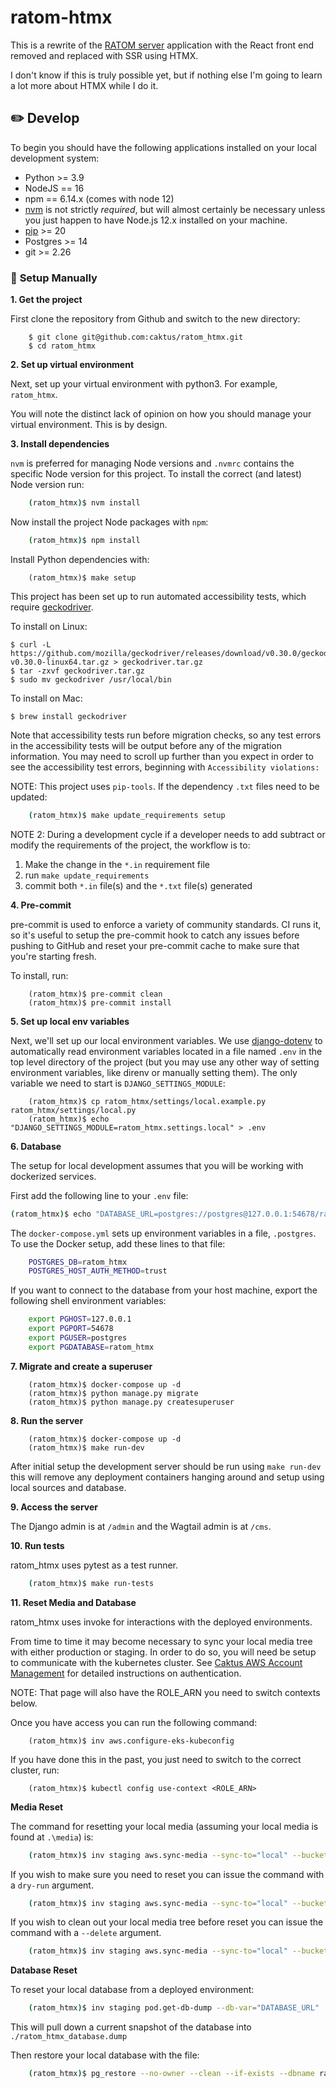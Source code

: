 # ratom-htmx

This is a rewrite of the [RATOM server](https://github.com/StateArchivesOfNorthCarolina/ratom-server) application with the React front end removed and replaced with SSR using HTMX.

I don't know if this is truly possible yet, but if nothing else I'm going to learn a lot more about HTMX while I do it.

## ✏️ **Develop**
To begin you should have the following applications installed on your local development system:

- Python >= 3.9
- NodeJS == 16
- npm == 6.14.x (comes with node 12)
- [nvm](https://github.com/nvm-sh/nvm/blob/master/README.md) is not strictly _required_, but will almost certainly be necessary unless you just happen to have Node.js 12.x installed on your machine.
- [pip](http://www.pip-installer.org/) >= 20
- Postgres >= 14
- git >= 2.26



### 💪 **Setup Manually**

**1. Get the project**

First clone the repository from Github and switch to the new directory:

```linux
    $ git clone git@github.com:caktus/ratom_htmx.git
    $ cd ratom_htmx
```

**2. Set up virtual environment**

Next, set up your virtual environment with python3. For example, ``ratom_htmx``.

You will note the distinct lack of opinion on how you should manage your virtual environment. This is by design.


**3. Install dependencies**

``nvm`` is preferred for managing Node versions and ``.nvmrc`` contains the
specific Node version for this project. To install the correct (and latest)
Node version run:

```sh
    (ratom_htmx)$ nvm install
```

Now install the project Node packages with ``npm``:

```sh
    (ratom_htmx)$ npm install
```

Install Python dependencies with:

```linux
    (ratom_htmx)$ make setup
```


This project has been set up to run automated accessibility tests,
which require [geckodriver](https://github.com/mozilla/geckodriver/).

To install on Linux:

```
$ curl -L https://github.com/mozilla/geckodriver/releases/download/v0.30.0/geckodriver-v0.30.0-linux64.tar.gz > geckodriver.tar.gz
$ tar -zxvf geckodriver.tar.gz
$ sudo mv geckodriver /usr/local/bin
```

To install on Mac:

```
$ brew install geckodriver
```


Note that accessibility tests run before migration checks, so any test errors in the accessibility tests will be output before any of the migration information. You may need to scroll up further than you expect in order to see the accessibility test errors, beginning with ``Accessibility violations:``



NOTE: This project uses ``pip-tools``. If the dependency `.txt` files need to be
updated:

```sh
    (ratom_htmx)$ make update_requirements setup
```

NOTE 2: During a development cycle if a developer needs to add subtract or modify the requirements of the project, the
workflow is to:

1) Make the change in the ``*.in`` requirement file
2) run ``make update_requirements``
3) commit both ``*.in`` file(s) and the ``*.txt`` file(s) generated


**4. Pre-commit**

pre-commit is used to enforce a variety of community standards. CI runs it,
so it's useful to setup the pre-commit hook to catch any issues before pushing
to GitHub and reset your pre-commit cache to make sure that you're starting fresh.

To install, run:

```linux
    (ratom_htmx)$ pre-commit clean
    (ratom_htmx)$ pre-commit install
```


**5. Set up local env variables**

Next, we'll set up our local environment variables. We use
[django-dotenv](https://github.com/jpadilla/django-dotenv) to automatically read
environment variables located in a file named `.env` in the top level directory of the
project (but you may use any other way of setting environment variables, like direnv or
manually setting them). The only variable we need to start is `DJANGO_SETTINGS_MODULE`:

```linux
    (ratom_htmx)$ cp ratom_htmx/settings/local.example.py ratom_htmx/settings/local.py
    (ratom_htmx)$ echo "DJANGO_SETTINGS_MODULE=ratom_htmx.settings.local" > .env
```


**6. Database**

The setup for local development assumes that you will be working with dockerized
services.

First add the following line to your `.env` file:

```sh
(ratom_htmx)$ echo "DATABASE_URL=postgres://postgres@127.0.0.1:54678/ratom_htmx" >> .env
```

The `docker-compose.yml` sets up environment variables in a file, ``.postgres``.
To use the Docker setup, add these lines to that file:

```sh
    POSTGRES_DB=ratom_htmx
    POSTGRES_HOST_AUTH_METHOD=trust
```

If you want to connect to the database from your host machine, export the
following shell environment variables:

```sh
    export PGHOST=127.0.0.1
    export PGPORT=54678
    export PGUSER=postgres
    export PGDATABASE=ratom_htmx
```


**7. Migrate and create a superuser**

```linux
    (ratom_htmx)$ docker-compose up -d
    (ratom_htmx)$ python manage.py migrate
    (ratom_htmx)$ python manage.py createsuperuser
```

**8. Run the server**

```linux
    (ratom_htmx)$ docker-compose up -d
    (ratom_htmx)$ make run-dev
```

After initial setup the development server should be run using ``make run-dev`` this will remove any deployment containers hanging around and setup using local sources and database.


**9. Access the server**

The Django admin is at `/admin` and the Wagtail admin is at `/cms`.


**10. Run tests**

ratom_htmx uses pytest as a test runner.


```sh
    (ratom_htmx)$ make run-tests
```

**11. Reset Media and Database**

ratom_htmx uses invoke for interactions with the deployed environments.

From time to time it may become necessary to sync your local media tree with either production or staging. In order to do so,
you will need be setup to communicate with the kubernetes cluster. See [Caktus AWS Account Management](https://github.com/caktus/caktus-hosting-services/blob/main/docs/aws-assumerole.md)
for detailed instructions on authentication.

NOTE: That page will also have the ROLE_ARN you need to switch contexts below.

Once you have access you can run the following command:

```shell
    (ratom_htmx)$ inv aws.configure-eks-kubeconfig
```

If you have done this in the past, you just need to switch to the correct cluster, run:

```shell
    (ratom_htmx)$ kubectl config use-context <ROLE_ARN>
```

**Media Reset**

The command for resetting your local media (assuming your local media is found at ``.\media``) is:


```sh
    (ratom_htmx)$ inv staging aws.sync-media --sync-to="local" --bucket-path="media"
```

If you wish to make sure you need to reset you can issue the command with a ``dry-run`` argument.


```sh
    (ratom_htmx)$ inv staging aws.sync-media --sync-to="local" --bucket-path="media" --dry-run
```

If you wish to clean out your local media tree before reset you can issue the command with a ``--delete`` argument.


```sh
    (ratom_htmx)$ inv staging aws.sync-media --sync-to="local" --bucket-path="media" --delete
```


**Database Reset**

To reset your local database from a deployed environment:

```sh
    (ratom_htmx)$ inv staging pod.get-db-dump --db-var="DATABASE_URL"
```

This will pull down a current snapshot of the database into ``./ratom_htmx_database.dump``

Then restore your local database with the file:

```sh
    (ratom_htmx)$ pg_restore --no-owner --clean --if-exists --dbname ratom_htmx < ratom_htmx_database.dump
```
